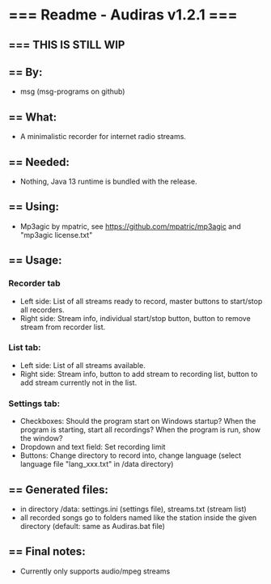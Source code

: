 # === Readme - Audiras v1.2.1 ===

## === THIS IS STILL WIP

## == By:  
* msg (msg-programs on github)

## == What:  
* A minimalistic recorder for internet radio streams.

## == Needed:  
* Nothing, Java 13 runtime is bundled with the release.

## == Using:
* Mp3agic by mpatric, see https://github.com/mpatric/mp3agic and "mp3agic license.txt"

## == Usage:  
### Recorder tab
* Left side: List of all streams ready to record, master buttons to start/stop all recorders.
* Right side: Stream info, individual start/stop button, button to remove stream from recorder list.

### List tab:
* Left side: List of all streams available.
* Right side: Stream info, button to add stream to recording list, button to add stream currently not in the list.

### Settings tab:
* Checkboxes: Should the program start on Windows startup? When the program is starting, start all recordings? When the program is run, show the window? 
* Dropdown and text field: Set recording limit
* Buttons: Change directory to record into, change language (select language file "lang_xxx.txt" in /data directory)

## == Generated files:  
* in directory /data: settings.ini (settings file), streams.txt (stream list)
* all recorded songs go to folders named like the station inside the given directory (default: same as Audiras.bat file)

## == Final notes:
* Currently only supports audio/mpeg streams
